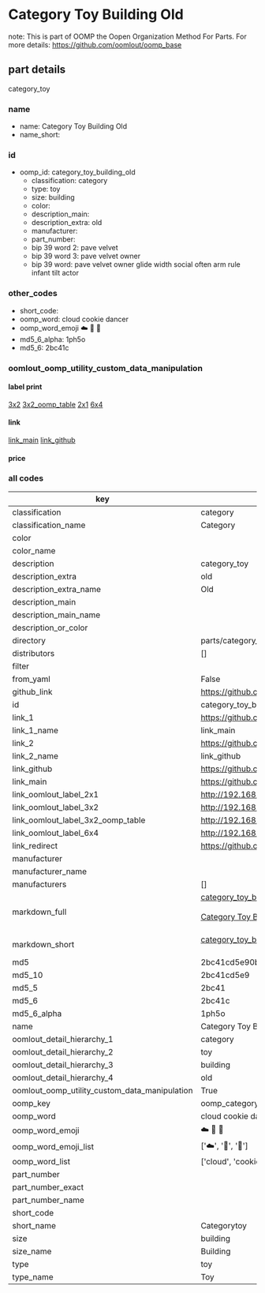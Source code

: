 # Category Toy Building Old  

note: This is part of OOMP the Oopen Organization Method For Parts. For more details: https://github.com/oomlout/oomp_base

##  part details
  



category_toy



### name
* name: Category Toy Building Old
* name_short: 
### id
* oomp_id: category_toy_building_old
  * classification: category
  * type: toy
  * size: building
  * color: 
  * description_main: 
  * description_extra: old
  * manufacturer: 
  * part_number: 
  * bip 39 word 2: pave velvet
  * bip 39 word 3: pave velvet owner
  * bip 39 word: pave velvet owner glide width social often arm rule infant tilt actor

### other_codes
* short_code: 
* oomp_word: cloud cookie dancer
* oomp_word_emoji :cloud: :cookie: :dancer:
* md5_6_alpha: 1ph5o
* md5_6: 2bc41c






### oomlout_oomp_utility_custom_data_manipulation
#### label print
[3x2](http://192.168.1.245:1112/?label=oomp%201ph5o)
[3x2_oomp_table](http://192.168.1.108:1112/?label=oomp%201ph5o)
[2x1](http://192.168.1.242:1112/?label=oomp%201ph5o)
[6x4](http://192.168.1.55:1112/?label=oomp%201ph5o)    

#### link

[link_main](https://github.com/oomlout/oomlout_oomp_version_1_messy/tree/main/parts/category_toy_building_old) [link_github](https://github.com/oomlout/oomlout_oomp_version_1_messy/tree/main/parts/category_toy_building_old)                             

#### price







### all codes 
| key | value |  
| --- | --- |  
| classification | category |  
| classification_name | Category |  
| color |  |  
| color_name |  |  
| description | category_toy |  
| description_extra | old |  
| description_extra_name | Old |  
| description_main |  |  
| description_main_name |  |  
| description_or_color |   |  
| directory | parts/category_toy_building_old |  
| distributors | [] |  
| filter |  |  
| from_yaml | False |  
| github_link | https://github.com/oomlout/oomlout_oomp_part_src/tree/main/parts/category_toy_building_old |  
| id | category_toy_building_old |  
| link_1 | https://github.com/oomlout/oomlout_oomp_version_1_messy/tree/main/parts/category_toy_building_old |  
| link_1_name | link_main |  
| link_2 | https://github.com/oomlout/oomlout_oomp_version_1_messy/tree/main/parts/category_toy_building_old |  
| link_2_name | link_github |  
| link_github | https://github.com/oomlout/oomlout_oomp_version_1_messy/tree/main/parts/category_toy_building_old |  
| link_main | https://github.com/oomlout/oomlout_oomp_version_1_messy/tree/main/parts/category_toy_building_old |  
| link_oomlout_label_2x1 | http://192.168.1.242:1112/?label=oomp%201ph5o |  
| link_oomlout_label_3x2 | http://192.168.1.245:1112/?label=oomp%201ph5o |  
| link_oomlout_label_3x2_oomp_table | http://192.168.1.108:1112/?label=oomp%201ph5o |  
| link_oomlout_label_6x4 | http://192.168.1.55:1112/?label=oomp%201ph5o |  
| link_redirect | https://github.com/oomlout/oomlout_oomp_version_1_messy/tree/main/parts/category_toy_building_old |  
| manufacturer |  |  
| manufacturer_name |  |  
| manufacturers | [] |  
| markdown_full | [category_toy_building_old](none)<br>[](none)<br>[Category Toy Building Old](none)<br><br> |  
| markdown_short | [category_toy_building_old](none)<br><br> |  
| md5 | 2bc41cd5e90bb33737fd66313c7c850c |  
| md5_10 | 2bc41cd5e9 |  
| md5_5 | 2bc41 |  
| md5_6 | 2bc41c |  
| md5_6_alpha | 1ph5o |  
| name | Category Toy Building Old |  
| oomlout_detail_hierarchy_1 | category |  
| oomlout_detail_hierarchy_2 | toy |  
| oomlout_detail_hierarchy_3 | building |  
| oomlout_detail_hierarchy_4 | old |  
| oomlout_oomp_utility_custom_data_manipulation | True |  
| oomp_key | oomp_category_toy_building_old |  
| oomp_word | cloud cookie dancer |  
| oomp_word_emoji | :cloud: :cookie: :dancer: |  
| oomp_word_emoji_list | [':cloud:', ':cookie:', ':dancer:'] |  
| oomp_word_list | ['cloud', 'cookie', 'dancer'] |  
| part_number |  |  
| part_number_exact |  |  
| part_number_name |  |  
| short_code |  |  
| short_name | Categorytoy |  
| size | building |  
| size_name | Building |  
| type | toy |  
| type_name | Toy |  
